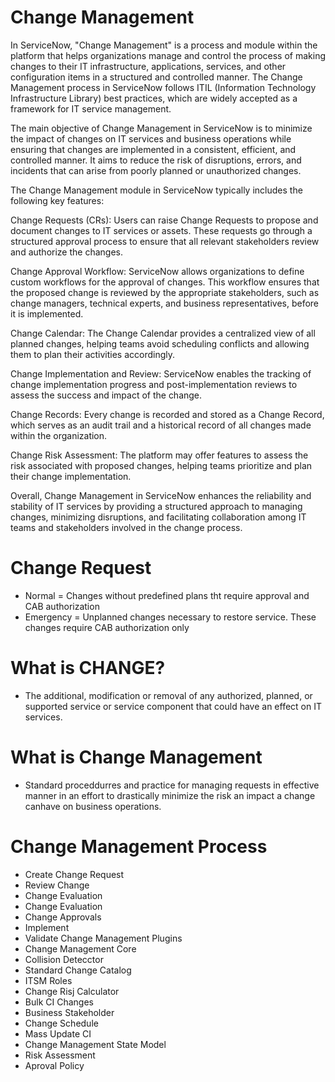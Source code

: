 # Change Management


In ServiceNow, "Change Management" is a process and module within the platform that helps organizations manage and control the process of making changes to their IT infrastructure, applications, services, and other configuration items in a structured and controlled manner. The Change Management process in ServiceNow follows ITIL (Information Technology Infrastructure Library) best practices, which are widely accepted as a framework for IT service management.

The main objective of Change Management in ServiceNow is to minimize the impact of changes on IT services and business operations while ensuring that changes are implemented in a consistent, efficient, and controlled manner. It aims to reduce the risk of disruptions, errors, and incidents that can arise from poorly planned or unauthorized changes.

The Change Management module in ServiceNow typically includes the following key features:

Change Requests (CRs): Users can raise Change Requests to propose and document changes to IT services or assets. These requests go through a structured approval process to ensure that all relevant stakeholders review and authorize the changes.

Change Approval Workflow: ServiceNow allows organizations to define custom workflows for the approval of changes. This workflow ensures that the proposed change is reviewed by the appropriate stakeholders, such as change managers, technical experts, and business representatives, before it is implemented.

Change Calendar: The Change Calendar provides a centralized view of all planned changes, helping teams avoid scheduling conflicts and allowing them to plan their activities accordingly.

Change Implementation and Review: ServiceNow enables the tracking of change implementation progress and post-implementation reviews to assess the success and impact of the change.

Change Records: Every change is recorded and stored as a Change Record, which serves as an audit trail and a historical record of all changes made within the organization.

Change Risk Assessment: The platform may offer features to assess the risk associated with proposed changes, helping teams prioritize and plan their change implementation.

Overall, Change Management in ServiceNow enhances the reliability and stability of IT services by providing a structured approach to managing changes, minimizing disruptions, and facilitating collaboration among IT teams and stakeholders involved in the change process.

# Change Request
- Normal = Changes without predefined plans tht require approval and CAB authorization
- Emergency = Unplanned changes necessary to restore service. These changes require CAB authorization only
# What is CHANGE?
 - The additional, modification or removal of any authorized, planned, or supported service or service component that could have an effect on IT services. 

 # What is Change Management
 - Standard proceddurres and practice for managing requests in effective manner in an effort to drastically minimize the risk an impact a change canhave on business operations. 

# Change Management Process
- Create Change Request
- Review Change
- Change Evaluation
- Change Evaluation
- Change Approvals
- Implement 
- Validate
Change Management Plugins
- Change Management Core
- Collision Detecctor
- Standard Change Catalog
- ITSM Roles
- Change Risj Calculator
- Bulk CI Changes
- Business Stakeholder
- Change Schedule
- Mass Update CI
- Change Management State Model
- Risk Assessment
- Aproval Policy
